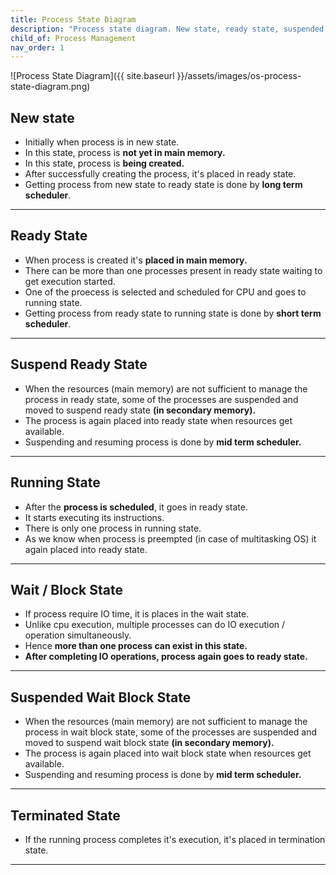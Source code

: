 ```yaml
---
title: Process State Diagram
description: "Process state diagram. New state, ready state, suspended state, wait state, block state, and terminated state."
child_of: Process Management
nav_order: 1
---
```


![Process State Diagram]({{ site.baseurl }}/assets/images/os-process-state-diagram.png)

## New state

- Initially when process is in new state.
- In this state, process is **not yet in main memory.**
- In this state, process is **being created.**
- After successfully creating the process, it's placed in ready state.
- Getting process from new state to ready state is done by **long term scheduler**.

***

## Ready State

- When process is created it's **placed in main memory.**
- There can be more than one processes present in ready state waiting to get execution started. 
- One of the proecess is selected and scheduled for CPU and goes to running state.
- Getting process from ready state to running state is done by **short term scheduler**.

***

## Suspend Ready State

- When the resources (main memory) are not sufficient to manage the process in ready state, some of the processes are suspended and moved to suspend ready state **(in secondary memory).**
- The process is again placed into ready state when resources get available.
- Suspending and resuming process is done by **mid term scheduler.**

***

## Running State

- After the **process is scheduled**, it goes in ready state.
- It starts executing its instructions.
- There is only one process in running state.
- As we know when process is preempted (in case of multitasking OS) it again placed into ready state.

***

## Wait / Block State

- If process require IO time, it is places in the wait state.
- Unlike cpu execution, multiple processes can do IO execution / operation simultaneously.
- Hence **more than one process can exist in this state.**
- **After completing IO operations, process again goes to ready state.**

***

## Suspended Wait Block State

- When the resources (main memory) are not sufficient to manage the process in wait block state, some of the processes are suspended and moved to suspend wait block state **(in secondary memory).**
- The process is again placed into wait block state when resources get available.
- Suspending and resuming process is done by **mid term scheduler.**

***

## Terminated State

- If the running process completes it's execution, it's placed in termination state.  

***

